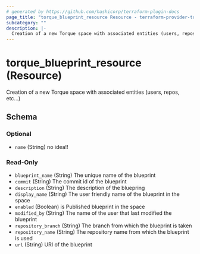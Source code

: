 ```yaml
---
# generated by https://github.com/hashicorp/terraform-plugin-docs
page_title: "torque_blueprint_resource Resource - terraform-provider-torque"
subcategory: ""
description: |-
  Creation of a new Torque space with associated entities (users, repos, etc...)
---
```


# torque_blueprint_resource (Resource)

Creation of a new Torque space with associated entities (users, repos, etc...)



<!-- schema generated by tfplugindocs -->
## Schema

### Optional

- `name` (String) no idea!!

### Read-Only

- `blueprint_name` (String) The unique name of the blueprint
- `commit` (String) The commit id of the blueprint
- `description` (String) The description of the bluepring
- `display_name` (String) The user friendly name of the blueprint in the space
- `enabled` (Boolean) is Published blueprint in the space
- `modified_by` (String) The name of the user that last modified the blueprint
- `repository_branch` (String) The branch from which the blueprint is taken
- `repository_name` (String) The repository name from which the blueprint is used
- `url` (String) URI of the blueprint
